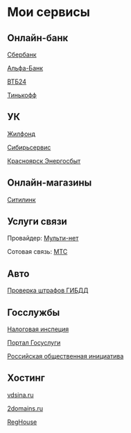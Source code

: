 # Мои сервисы

## Онлайн-банк

[Сбербанк](https://online.sberbank.ru/)

[Альфа-Банк](https://click.alfabank.ru/ALFAIBSR/)

[ВТБ24](https://online.vtb24.ru/)

[Тинькофф](https://www.tinkoff.ru/mybank/)


## УК

[Жилфонд](http://krasguk.ru/)

[Сибирьсервис](http://www.uksibservis.ru)

[Красноярск Энергосбыт](http://old.krsk-sbit.ru/quasar.php)


## Онлайн-магазины

[Ситилинк](http://www.citilink.ru/)


## Услуги связи

Провайдер: [Мульти-нет](https://my.multi-net.ru)

Сотовая связь: [МТС](https://ihelper.sib.mts.ru/selfcare/)


## Авто

[Проверка штрафов ГИБДД](http://www.gibdd.ru/check/fines/) 


## Госслужбы

[Налоговая инспеция](https://lk2.service.nalog.ru/lk/index.html)

[Портал Госуслуги](https://www.gosuslugi.ru/)

[Российская общественная инициатива](https://www.roi.ru/)


## Хостинг 

[vdsina.ru](https://vdsina.ru/)

[2domains.ru](https://2domains.ru/)

[RegHouse](https://reghouse.ru/)
